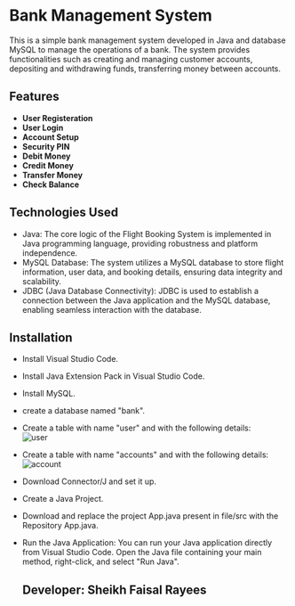 # Bank Management System

This is a simple bank management system developed in Java and database MySQL to manage the operations of a bank. The system provides functionalities such as creating and managing customer accounts, depositing and withdrawing funds, transferring money between accounts.

## Features

- **User Registeration**
- **User Login**
- **Account Setup**
- **Security PIN**
- **Debit Money**
- **Credit Money**
- **Transfer Money**
- **Check Balance**

## Technologies Used

- Java: The core logic of the Flight Booking System is implemented in Java programming language, providing robustness and platform independence.
- MySQL Database: The system utilizes a MySQL database to store flight information, user data, and booking details, ensuring data integrity and scalability.
- JDBC (Java Database Connectivity): JDBC is used to establish a connection between the Java application and the MySQL database, enabling seamless interaction with the database.

## Installation

- Install Visual Studio Code.
- Install Java Extension Pack in Visual Studio Code.
- Install MySQL.
- create a database named "bank".
- Create a table with name "user" and with the following details:
  <br>
  ![user](https://github.com/sf-rayees/Bank-Management-System/assets/161186699/41a9358c-326f-4f0b-92c7-aa788b6c1e5c)
- Create a table with name "accounts" and with the following details:
   <br>
  ![account](https://github.com/sf-rayees/Bank-Management-System/assets/161186699/f49034c7-748d-4360-8b1e-4e35ab46186c)
- Download Connector/J and set it up.
- Create a Java Project.
- Download and replace the project App.java present in file/src with the Repository App.java.
- Run the Java Application: You can run your Java application directly from Visual Studio Code. Open the Java file containing your main method, right-click, and select "Run Java".

  ## Developer: Sheikh Faisal Rayees
